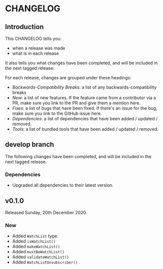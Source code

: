 # CHANGELOG

## Introduction

This CHANGELOG tells you:

* when a release was made
* what is in each release

It also tells you what changes have been completed, and will be included in the next tagged release.

For each release, changes are grouped under these headings:

* _Backwards-Compatibility Breaks_: a list of any backwards-compatibility breaks
* _New_: a list of new features. If the feature came from a contributor via a PR, make sure you link to the PR and give them a mention here.
* _Fixes_: a list of bugs that have been fixed. If there's an issue for the bug, make sure you link to the GitHub issue here.
* _Dependencies_: a list of dependencies that have been added / updated / removed.
* _Tools_: a list of bundled tools that have been added / updated / removed.

## develop branch

The following changes have been completed, and will be included in the next tagged release.

### Dependencies

* Upgraded all dependencies to their latest version.

## v0.1.0

Released Sunday, 20th December 2020.

### New

* Added `WatchList` type.
* Added `isWatchList()`
* Added `makeWatchList()`
* Added `mustBeWatchList()`
* Added `validateWatchList()`
* Added `WatchListUnsubscriber()`
